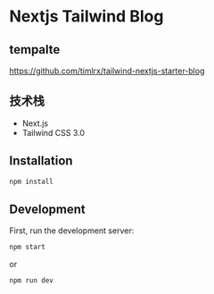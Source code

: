 # Nextjs Tailwind Blog

## tempalte

https://github.com/timlrx/tailwind-nextjs-starter-blog

## 技术栈

- Next.js
- Tailwind CSS 3.0


## Installation

```bash
npm install
```

## Development

First, run the development server:

```bash
npm start
```

or

```bash
npm run dev
```
